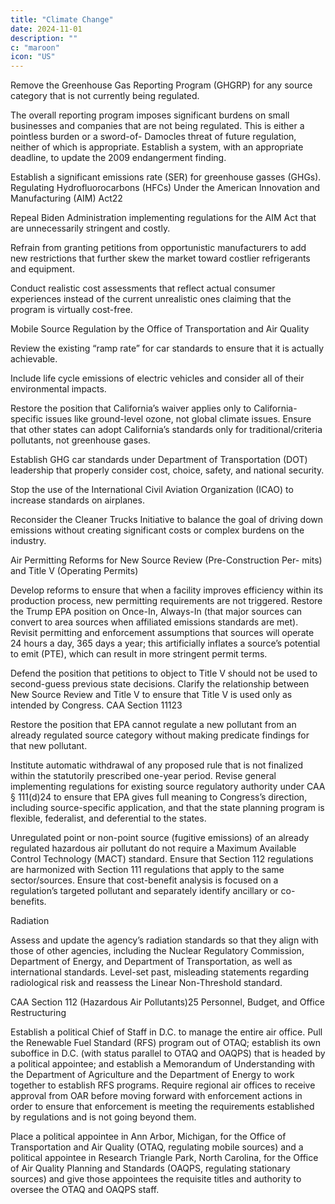 ```yaml
---
title: "Climate Change"
date: 2024-11-01
description: ""
c: "maroon"
icon: "US"
---
```



Remove the Greenhouse Gas Reporting Program (GHGRP) for any source category that is not currently being regulated. 

The overall reporting program imposes significant burdens on small businesses and companies that are not being regulated. This is either a pointless burden or a sword-of- Damocles threat of future regulation, neither of which is appropriate. Establish a system, with an appropriate deadline, to update the 2009 endangerment finding.

Establish a significant emissions rate (SER) for greenhouse gasses (GHGs).
Regulating Hydrofluorocarbons (HFCs) Under the American Innovation
and Manufacturing (AIM) Act22

Repeal Biden Administration implementing regulations for the AIM Act
that are unnecessarily stringent and costly.

Refrain from granting petitions from opportunistic manufacturers to add
new restrictions that further skew the market toward costlier refrigerants
and equipment.

Conduct realistic cost assessments that reflect actual consumer experiences
instead of the current unrealistic ones claiming that the program is
virtually cost-free.

Mobile Source Regulation by the Office of Transportation and Air Quality

Review the existing “ramp rate” for car standards to ensure that it is
actually achievable.

Include life cycle emissions of electric vehicles and consider all of their
environmental impacts.

Restore the position that California’s waiver applies only to California-
specific issues like ground-level ozone, not global climate issues.
Ensure that other states can adopt California’s standards only for
traditional/criteria pollutants, not greenhouse gases.

Establish GHG car standards under Department of Transportation (DOT)
leadership that properly consider cost, choice, safety, and national security.

Stop the use of the International Civil Aviation Organization (ICAO) to
increase standards on airplanes.

Reconsider the Cleaner Trucks Initiative to balance the goal of driving
down emissions without creating significant costs or complex burdens on
the industry.

Air Permitting Reforms for New Source Review (Pre-Construction Per-
mits) and Title V (Operating Permits)

Develop reforms to ensure that when a facility improves efficiency within its
production process, new permitting requirements are not triggered.
Restore the Trump EPA position on Once-In, Always-In (that major sources
can convert to area sources when affiliated emissions standards are met).
Revisit permitting and enforcement assumptions that sources will operate
24 hours a day, 365 days a year; this artificially inflates a source’s potential to
emit (PTE), which can result in more stringent permit terms.

Defend the position that petitions to object to Title V should not be used to
second-guess previous state decisions.
Clarify the relationship between New Source Review and Title V to ensure
that Title V is used only as intended by Congress.
CAA Section 11123

Restore the position that EPA cannot regulate a new pollutant from an
already regulated source category without making predicate findings for
that new pollutant.

Institute automatic withdrawal of any proposed rule that is not finalized
within the statutorily prescribed one-year period.
Revise general implementing regulations for existing source regulatory
authority under CAA § 111(d)24 to ensure that EPA gives full meaning to
Congress’s direction, including source-specific application, and that the
state planning program is flexible, federalist, and deferential to the states.

Unregulated point or non-point source (fugitive emissions) of an already
regulated hazardous air pollutant do not require a Maximum Available
Control Technology (MACT) standard.
Ensure that Section 112 regulations are harmonized with Section 111
regulations that apply to the same sector/sources.
Ensure that cost-benefit analysis is focused on a regulation’s targeted
pollutant and separately identify ancillary or co-benefits.

Radiation

Assess and update the agency’s radiation standards so that they align with
those of other agencies, including the Nuclear Regulatory Commission,
Department of Energy, and Department of Transportation, as well as
international standards.
Level-set past, misleading statements regarding radiological risk and
reassess the Linear Non-Threshold standard.

CAA Section 112 (Hazardous Air Pollutants)25
Personnel, Budget, and Office Restructuring

Establish a political Chief of Staff in D.C. to manage the entire air office.
Pull the Renewable Fuel Standard (RFS) program out of OTAQ; establish
its own suboffice in D.C. (with status parallel to OTAQ and OAQPS) that
is headed by a political appointee; and establish a Memorandum of
Understanding with the Department of Agriculture and the Department of
Energy to work together to establish RFS programs.
Require regional air offices to receive approval from OAR before moving
forward with enforcement actions in order to ensure that enforcement
is meeting the requirements established by regulations and is not going
beyond them.

Place a political appointee in Ann Arbor, Michigan, for the Office of
Transportation and Air Quality (OTAQ, regulating mobile sources) and
a political appointee in Research Triangle Park, North Carolina, for the
Office of Air Quality Planning and Standards (OAQPS, regulating stationary
sources) and give those appointees the requisite titles and authority to
oversee the OTAQ and OAQPS staff.

